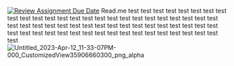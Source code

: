 [![Review Assignment Due Date](https://classroom.github.com/assets/deadline-readme-button-24ddc0f5d75046c5622901739e7c5dd533143b0c8e959d652212380cedb1ea36.svg)](https://classroom.github.com/a/QA5O9x4M)
Read.me test test test test test test test test test test test test test test test test test test test test test test test test test test test test test test test test test test test test test test test test test test test test test test test test test test test test test test test test test test test test
![Untitled_2023-Apr-12_11-33-07PM-000_CustomizedView35906660300_png_alpha](https://user-images.githubusercontent.com/111070952/236021418-c1563788-ba45-4285-aa03-7c349c3f4cf9.png)

